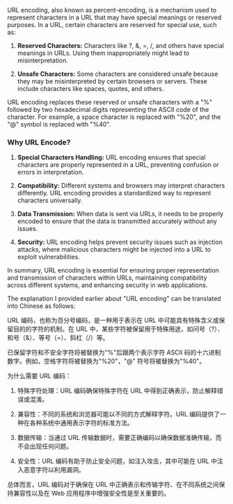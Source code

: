 URL encoding, also known as percent-encoding, is a mechanism used to represent characters in a URL that may have special meanings or reserved purposes. In a URL, certain characters are reserved for special use, such as:

1. **Reserved Characters:** Characters like ?, &, =, /, and others have special meanings in URLs. Using them inappropriately might lead to misinterpretation.

2. **Unsafe Characters:** Some characters are considered unsafe because they may be misinterpreted by certain browsers or servers. These include characters like spaces, quotes, and others.

URL encoding replaces these reserved or unsafe characters with a "%" followed by two hexadecimal digits representing the ASCII code of the character. For example, a space character is replaced with "%20", and the "@" symbol is replaced with "%40".

### Why URL Encode?

1. **Special Characters Handling:** URL encoding ensures that special characters are properly represented in a URL, preventing confusion or errors in interpretation.

2. **Compatibility:** Different systems and browsers may interpret characters differently. URL encoding provides a standardized way to represent characters universally.

3. **Data Transmission:** When data is sent via URLs, it needs to be properly encoded to ensure that the data is transmitted accurately without any issues.

4. **Security:** URL encoding helps prevent security issues such as injection attacks, where malicious characters might be injected into a URL to exploit vulnerabilities.

In summary, URL encoding is essential for ensuring proper representation and transmission of characters within URLs, maintaining compatibility across different systems, and enhancing security in web applications.


The explanation I provided earlier about "URL encoding" can be translated into Chinese as follows:

URL 编码，也称为百分号编码，是一种用于表示在 URL 中可能具有特殊含义或保留目的的字符的机制。在 URL 中，某些字符被保留用于特殊用途，如问号（?）、和号（&）、等号（=）、斜杠（/）等。

已保留字符和不安全字符将被替换为"%"后跟两个表示字符 ASCII 码的十六进制数字。例如，空格字符将被替换为"%20"，"@" 符号将被替换为"%40"。

为什么需要 URL 编码：

1. 特殊字符处理：URL 编码确保特殊字符在 URL 中得到正确表示，防止解释错误或混淆。

2. 兼容性：不同的系统和浏览器可能以不同的方式解释字符。URL 编码提供了一种在各种系统中通用表示字符的标准方法。

3. 数据传输：当通过 URL 传输数据时，需要正确编码以确保数据准确传输，而不会出现任何问题。

4. 安全性：URL 编码有助于防止安全问题，如注入攻击，其中可能在 URL 中注入恶意字符以利用漏洞。

总体而言，URL 编码对于确保在 URL 中正确表示和传输字符、在不同系统之间保持兼容性以及在 Web 应用程序中增强安全性是至关重要的。


